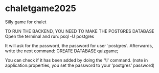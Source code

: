 # chaletgame2025
Silly game for chalet


TO RUN THE BACKEND, YOU NEED TO MAKE THE POSTGRES DATABASE
Open the terminal and run:
psql -U postgres

It will ask for the password, the password for user 'postgres'.
Afterwards, write the next command:
CREATE DATABASE quizgame;

You can check if it has been added by doing the '\l' command.
(note in application.properties, you set the password to your 'postgres' password)

